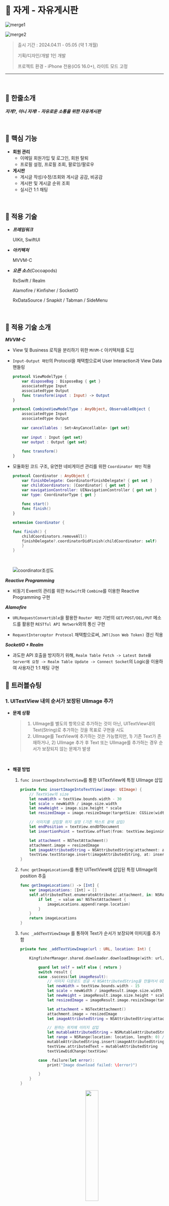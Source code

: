 # 🤯 **자게 - 자유게시판**

![merge1](https://github.com/Jin0331/JustBoard/assets/42958809/151b8a43-457e-4128-9267-b8ccef7b2fa1)

![merge2](https://github.com/Jin0331/JustBoard/assets/42958809/01855e5f-714d-4396-9c9f-a88c266918a6)


> 출시 기간 : 2024.04.11 - 05.05 (약 1 개월)
>
> 기획/디자인/개발 1인 개발
>
> 프로젝트 환경 - iPhone 전용(iOS 16.0+), 라이트 모드 고정
 
---

<br>

## 🤯 **한줄소개**

***자게?, 아니 자게! - 자유로운 소통을 위한 자유게시판***

<br>

## 🤯 **핵심 기능**

- **회원 관리**
    - 이메일 회원가입 및 로그인, 회원 탈퇴
    - 프로필 설정, 프로필 조회, 팔로잉/팔로우
- **게시판**
    - 게시글 작성/수정/조회와 게시글 공감, 비공감
    - 게시판 및 게시글 순위 조회
    - 실시간 1:1 채팅
<br>

## 🤯 **적용 기술**

* ***프레임워크***

    UIKit, SwiftUI

* ***아키텍처***

    MVVM-C

* ***오픈 소스***(Cocoapods)

  RxSwift / Realm

  Alamofire / Kinfisher / SocketIO

  RxDataSource / Snapkit / Tabman / SideMenu

<br>

## 🤯 **적용 기술 소개**

***MVVM-C***

* View 및 Business 로직을 분리하기 위한 `MVVM-C` 아키텍처를 도입

* `Input-Output 패턴`의 Protocol을 채택함으로써 User Interaction과 View Data 핸들링

    ```swift
    protocol ViewModelType {
        var disposeBag : DisposeBag { get }
        associatedtype Input
        associatedtype Output
        func transform(input : Input) -> Output
    }

    protocol CombineViewModelType : AnyObject, ObservableObject {
        associatedtype Input
        associatedtype Output
        
        var cancellables : Set<AnyCancellable> {get set}
        
        var input : Input {get set}
        var output : Output {get set}
        
        func transform()
    }
    ```

* 모듈화된 코드 구조, 유연한 네비게이션 관리를 위한 `Coordinator 패턴` 적용

    ```swift
    protocol Coordinator : AnyObject {
        var finishDelegate: CoordinatorFinishDelegate? { get set }
        var childCoordinators: [Coordinator] { get set }
        var navigationController: UINavigationController { get set }
        var type: CoordinatorType { get }
        
        func start()
        func finish()
    }
    
    extension Coordinator {

    func finish() {
        childCoordinators.removeAll()
        finishDelegate?.coordinatorDidFinish(childCoordinator: self)
        }
    }
    ```
    <br>

    ![coordinator조성도](https://github.com/Jin0331/YeogiApa/assets/42958809/23671dbc-3d77-4521-9175-c78438c06805)

***Reactive Programming***

* 비동기 Event의 관리를 위한 `RxSwift`와 `Combine`를 이용한 Reactive Programming 구현


***Alamofire***

* `URLRequestConvertible`을 활용한 `Router 패턴` 기반의 `GET/POST/DEL/PUT` 메소드를 활용한 `RESTful API Network`와의 통신 구현

* `RequestInterceptor Protocol` 채택함으로써, `JWT(Json Web Token)` 갱신 적용

***SocketIO + Realm***

* 과도한 API 호출을 방지하기 위해, `Realm Table Fetch -> Latest Date를 Server에 요청 -> Realm Table Update -> Connect Socket`의 Logic을 이용하여 사용자간 1:1 채팅 구현

## 🤯 트러블슈팅

### 1. UITextView 내의 순서가 보장된 UIImage 추가

* **문제 상황**

    >1. UIImage를 별도의 항목으로 추가하는 것이 아닌, UITextView내의 Text(String)로 추가하는 것을 목표로 구현을 시도
    >2. UIImage를 TextView에 추가하는 것은 가능했지만, 1) 기존 Text가 존재하거나, 2) UIImage 추가 후 Text 또는 UIImage를 추가하는 경우 순서가 보장되지 않는 문제가 발생

<br>

* **해결 방법**

    1. `func insertImageIntoTextView`를 통한 UITextView에 특정 UIImage 삽입

        ```swift
        private func insertImageIntoTextView(image: UIImage) {
            // TextView의 size
            let newWidth = textView.bounds.width - 30
            let scale = newWidth / image.size.width
            let newHeight = image.size.height * scale
            let resizedImage = image.resizeImage(targetSize: CGSize(width: newWidth, height: newHeight))
        
            // 이미지를 삽입할 위치 설정 (기존 텍스트 끝에 삽입)
            let endPosition = textView.endOfDocument
            let insertionPoint = textView.offset(from: textView.beginningOfDocument, to: endPosition)
        
            let attachment = NSTextAttachment()
            attachment.image = resizedImage
            let imageAttributedString = NSAttributedString(attachment: attachment)
            textView.textStorage.insert(imageAttributedString, at: insertionPoint)
        }
        ```

    2. `func getImageLocations`를 통한 UITextView에 삽입된 특정 UIImage의 position 추출

        ```swift
        func getImageLocations() -> [Int] {
            var imageLocations: [Int] = []
            self.attributedText.enumerateAttribute(.attachment, in: NSRange(location: 0, length: self.attributedText.length), options: []) { (value, range, stop) in
                if let _ = value as? NSTextAttachment {
                    imageLocations.append(range.location)
                }
            }
            return imageLocations
        }
        ```

    3. `func _addTextViewImage` 를 통하여 Text가 순서가 보장되며 이미지를 추가함

        ```swift
        private func _addTextViewImage(url : URL, location: Int) {
        
            KingfisherManager.shared.downloader.downloadImage(with: url, options: [.requestModifier(AuthManager.kingfisherAuth())] ) { [weak self] result in
        
                guard let self = self else { return }
                switch result {
                case .success(let imageResult):
                    // 이미지 다운로드 성공 시 NSAttributedString을 만들어서 UITextView에 삽입
                    let newWidth = textView.bounds.width - 15
                    let scale = newWidth / imageResult.image.size.width
                    let newHeight = imageResult.image.size.height * scale
                    let resizedImage = imageResult.image.resizeImage(targetSize: CGSize(width: newWidth, height: newHeight))
        
                    let attachment = NSTextAttachment()
                    attachment.image = resizedImage
                    let imageAttributedString = NSAttributedString(attachment: attachment)
        
                    // 원하는 위치에 이미지 삽입
                    let mutableAttributedString = NSMutableAttributedString(attributedString: textView.attributedText)
                    let range = NSRange(location: location, length: 0) // 특정 위치 (예: 10번째 문자 뒤)
                    mutableAttributedString.insert(imageAttributedString, at: range.location)
                    textView.attributedText = mutableAttributedString
                    textViewDidChange(textView)
        
                case .failure(let error):
                    print("Image download failed: \(error)")
        
                }
            }
        }
        ```
        
        <p align="center">
            <img src="https://github.com/Jin0331/JustBoard/assets/42958809/8ca30896-6bf3-425a-8036-ea154c6fab1a" width="30%" height="30%"/>
        </p>
        <br>

### 2. UIKit과 SwiftUI의 Navigation Stack의 중첩 

* **문제 상황**

    > 1. UIKit 프로젝트에서 UIHostringController를 사용하여 SwiftUI의 View를 적용시키고자 하였으며, 복수의 View로 구성되어 Navigation을 이용한 화면 전환이 필요하게 되었음.
    > 2. 하지만 Coordinator 패턴의 채택으로 모든 화면 전환은 Coordinator가 관장하는데, SwiftUI View에서 Navigation Stack을 사용하여 화면 전환을 시도할 경우, UIKit의 UINavigationController와 SwiftUI의 Navigation Stack이 충돌되는 현상 발생
    
    <br>

    <p align="center">
        <img src="https://github.com/Jin0331/JustBoard/assets/42958809/aa2a0471-e39b-4ac4-b2a9-06ddf0bcd52c" width="30%" height="30%"/>
    </p>

    <br>

* **해결 방법**

    1. SwiftUI의 Navigation Stack을 이용한 화면의 직접 전환이 아닌, UIKit의 Coordinator에 의존하여 화면 전환을 하도록 구성
    
    ```swift
    final class ChatListCoordinator : Coordinator {
        weak var finishDelegate: CoordinatorFinishDelegate?
        var childCoordinators: [Coordinator] = []
        var navigationController: UINavigationController
        var parentBoardCoordinator : BoardMainCoordinator?
        var type: CoordinatorType { .tab }
        
        init(navigationController: UINavigationController) {
            self.navigationController = navigationController
        }
        
        func start() { }
        
        func start(chatlist : MyChatResponse) {
            
            var childView = ChatListView(chatList: chatlist)
            childView.parentCoordinator = self
            let vc = ChatListViewController(contentViewController: UIHostingController(rootView: childView))
            self.navigationController.pushViewController(vc, animated: true)
        }
    }
    ```

    2. Coordinator를 통해 SwiftUI의 View를 직접 호출하는 것이 아닌, 해당 SwiftUI View의 UIHostringController를 호출함으로써 UIKit과 SwiftUI의 Navigation Stack 중첩 문제를 해결

    <p align="center">
        <img src="https://github.com/Jin0331/JustBoard/assets/42958809/c1146361-c355-4775-a620-ac8a510717f7" width="30%" height="30%"/>
    </p>

